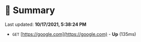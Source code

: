 # 📖 Summary
Last updated: **10/17/2021, 5:38:24 PM**

- `GET` [https://google.com](https://google.com) - **Up** (135ms)
